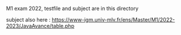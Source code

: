 M1 exam 2022, testfile and subject are in this directory

subject also here : https://www-igm.univ-mlv.fr/ens/Master/M1/2022-2023/JavaAvance/table.php
